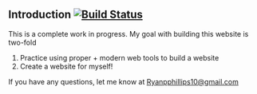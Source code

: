 ## Introduction [![Build Status](https://travis-ci.org/RyanPhillips10/RyanHomepage.svg?branch=master)](https://travis-ci.org/RyanPhillips10/RyanHomepage)
 
This is a complete work in progress. My goal with building this website is two-fold

1. Practice using proper + modern web tools to build a website
2. Create a website for myself!

If you have any questions, let me know at Ryanpphillips10@gmail.com